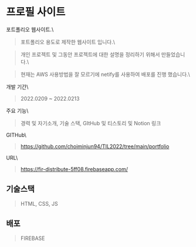 # 프로필 사이트

포트폴리오 웹사이트.\



> 포트폴리오 용도로 제작한 웹사이트 입니다.\
>

> 개인 프로젝트 및 그동안 프로젝트에 대한 설명을 정리하기 위해서 만들었습니다.\
>

> 현재는 AWS 사용방법을 잘 모르기에 netify를 사용하여 배포를 진행 했습니다.\
>

개발 기간\



> 2022.0209 \~ 2022.0213

주요 기능\



> 경력 및 자기소개, 기술 스택, GItHub 및 티스토리 및 Notion 링크

GITHub\



> https://github.com/choiminjun94/TIL2022/tree/main/portfolio

URL\



> https://fir-distribute-5ff08.firebaseapp.com/

## 기술스택

> HTML, CSS, JS

## 배포

> FIREBASE

